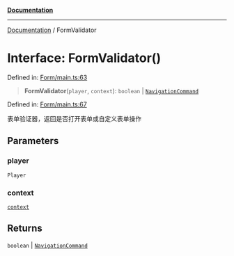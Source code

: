 [**Documentation**](../README.md)

***

[Documentation](../globals.md) / FormValidator

# Interface: FormValidator()

Defined in: [Form/main.ts:63](https://github.com/XiaoYangx666/SAPI-Pro/blob/f4b3a55bd14c42fce5d687eca57d1987c433a912/src/SAPI-Pro/Form/main.ts#L63)

> **FormValidator**(`player`, `context`): `boolean` \| [`NavigationCommand`](NavigationCommand.md)

Defined in: [Form/main.ts:67](https://github.com/XiaoYangx666/SAPI-Pro/blob/f4b3a55bd14c42fce5d687eca57d1987c433a912/src/SAPI-Pro/Form/main.ts#L67)

表单验证器，返回是否打开表单或自定义表单操作

## Parameters

### player

`Player`

### context

[`context`](context.md)

## Returns

`boolean` \| [`NavigationCommand`](NavigationCommand.md)
